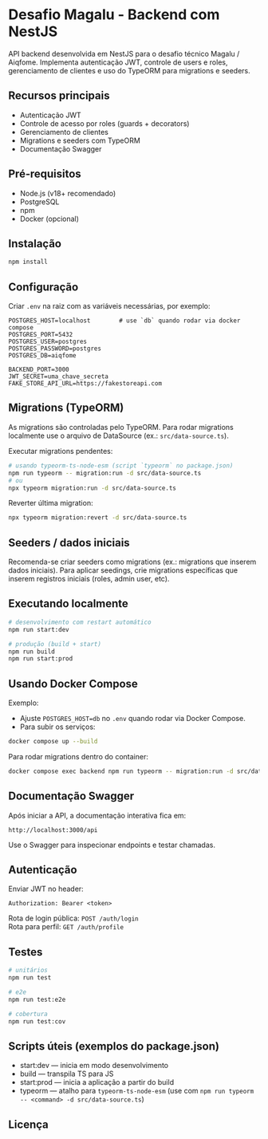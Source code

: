 # Desafio Magalu - Backend com NestJS

API backend desenvolvida em NestJS para o desafio técnico Magalu / Aiqfome. Implementa autenticação JWT, controle de users e roles, gerenciamento de clientes e uso do TypeORM para migrations e seeders.

## Recursos principais

- Autenticação JWT
- Controle de acesso por roles (guards + decorators)
- Gerenciamento de clientes
- Migrations e seeders com TypeORM
- Documentação Swagger

## Pré‑requisitos

- Node.js (v18+ recomendado)
- PostgreSQL
- npm
- Docker (opcional)

## Instalação

```bash
npm install
```

## Configuração

Criar `.env` na raiz com as variáveis necessárias, por exemplo:

```
POSTGRES_HOST=localhost        # use `db` quando rodar via docker compose
POSTGRES_PORT=5432
POSTGRES_USER=postgres
POSTGRES_PASSWORD=postgres
POSTGRES_DB=aiqfome

BACKEND_PORT=3000
JWT_SECRET=uma_chave_secreta
FAKE_STORE_API_URL=https://fakestoreapi.com
```

## Migrations (TypeORM)

As migrations são controladas pelo TypeORM. Para rodar migrations localmente use o arquivo de DataSource (ex.: `src/data-source.ts`).

Executar migrations pendentes:

```bash
# usando typeorm-ts-node-esm (script `typeorm` no package.json)
npm run typeorm -- migration:run -d src/data-source.ts
# ou
npx typeorm migration:run -d src/data-source.ts
```

Reverter última migration:

```bash
npx typeorm migration:revert -d src/data-source.ts
```

## Seeders / dados iniciais

Recomenda-se criar seeders como migrations (ex.: migrations que inserem dados iniciais). Para aplicar seedings, crie migrations específicas que inserem registros iniciais (roles, admin user, etc).

## Executando localmente

```bash
# desenvolvimento com restart automático
npm run start:dev

# produção (build + start)
npm run build
npm run start:prod
```

## Usando Docker Compose

Exemplo:

- Ajuste `POSTGRES_HOST=db` no `.env` quando rodar via Docker Compose.
- Para subir os serviços:

```bash
docker compose up --build
```

Para rodar migrations dentro do container:

```bash
docker compose exec backend npm run typeorm -- migration:run -d src/data-source.ts
```

## Documentação Swagger

Após iniciar a API, a documentação interativa fica em:

```
http://localhost:3000/api
```

Use o Swagger para inspecionar endpoints e testar chamadas.

## Autenticação

Enviar JWT no header:

```
Authorization: Bearer <token>
```

Rota de login pública: `POST /auth/login`  
Rota para perfil: `GET /auth/profile`

## Testes

```bash
# unitários
npm run test

# e2e
npm run test:e2e

# cobertura
npm run test:cov
```

## Scripts úteis (exemplos do package.json)

- start:dev — inicia em modo desenvolvimento
- build — transpila TS para JS
- start:prod — inicia a aplicação a partir do build
- typeorm — atalho para `typeorm-ts-node-esm` (use com `npm run typeorm -- <command> -d src/data-source.ts`)

## Licença
